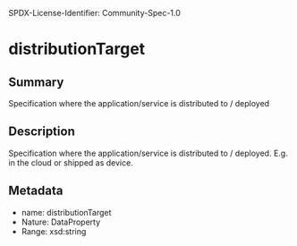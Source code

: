 SPDX-License-Identifier: Community-Spec-1.0

# distributionTarget

## Summary

Specification where the application/service is distributed to / deployed

## Description

Specification where the application/service is distributed to / deployed. E.g. in the cloud or shipped as device.

## Metadata

- name: distributionTarget
- Nature: DataProperty
- Range: xsd:string
